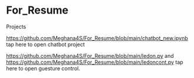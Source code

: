 # For_Resume
Projects

https://github.com/Meghana4S/For_Resume/blob/main/chatbot_new.ipynb tap here to open chatbot project

https://github.com/Meghana4S/For_Resume/blob/main/ledon.py and https://github.com/Meghana4S/For_Resume/blob/main/ledoncont.py tap here to open guesture control.



